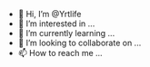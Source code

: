 - 👋 Hi, I’m @Yrtlife
- 👀 I’m interested in ...
- 🌱 I’m currently learning ...
- 💞️ I’m looking to collaborate on ...
- 📫 How to reach me ...

<!---
Yrtlife/Yrtlife is a ✨ special ✨ repository because its `README.md` (this file) appears on your GitHub profile.
You can click the Preview link to take a look at your changes.
--->
